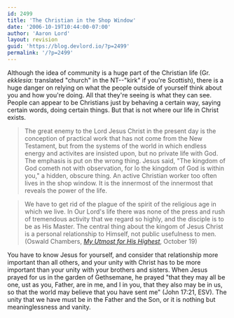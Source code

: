 ```yaml
---
id: 2499
title: 'The Christian in the Shop Window'
date: '2006-10-19T10:44:00-07:00'
author: 'Aaron Lord'
layout: revision
guid: 'https://blog.devlord.io/?p=2499'
permalink: '/?p=2499'
---
```


Although the idea of community is a huge part of the Christian life (Gr. <i>ekklesia</i>: translated "church" in the NT--"kirk" if you're Scottish), there is a huge danger on relying on what the people outside of yourself think about you and how you're doing.  All that they're seeing is what they can see.  People can appear to be Christians just by behaving a certain way, saying certain words, doing certain things.  But that is not where our life in Christ exists.<br /><blockquote>The great enemy to the Lord Jesus Christ in the present day is the conception of practical work that has not come from the New Testament, but from the systems of the world in which endless energy and activites are insisted upon, but no private life with God.  The emphasis is put on the wrong thing.  Jesus said, "The kingdom of God cometh not with observation, for lo the kingdom of God is within you," a hidden, obscure thing.  An active Christian worker too often lives in the shop window.  It is the innermost of the innermost that reveals the power of the life.</blockquote><blockquote>We have to get rid of the plague of the spirit of the religious age in which we live.  In Our Lord's life there was none of the press and rush of tremendous activity that we regard so highly, and the disciple is to be as His Master.  The central thing about the kingom of Jesus Christ is a personal relationship to Himself, not public usefulness to men.  (Oswald Chambers, <a href="http://www.rbc.org/utmost/index.php?month=10&amp;day=19&amp;year=06"><i>My Utmost for His Highest</i></a>, October 19)</blockquote>You have to know Jesus for yourself, and consider that relationship more important than all others, and your unity with Christ has to be more important than your unity with your brothers and sisters.  When Jesus prayed for us in the garden of Gethsemane, he prayed "that they may all be one, ust as you, Father, are in me, and I in you, that they also may be in us, so that the world may believe that you have sent me" (John 17:21, ESV).  The unity that we have must be in the Father and the Son, or it is nothing but meaninglessness and vanity.